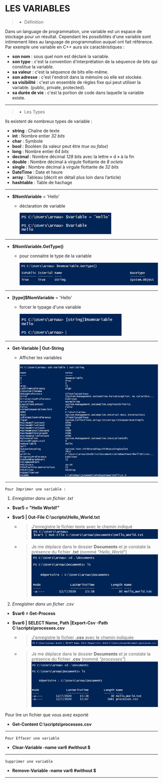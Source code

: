 # LES VARIABLES

>- Définition

  
  Dans un language de programmation, une variable est un espace de stockage pour un résultat. Cependant les possibilités d'une variable sont intimement liées au language de programmation auquel ont fait référence. Par exemple une variable en C++ aura six caractéristiques : 
  
  - **son nom** : sous quel nom est déclaré la variable.
  - **son type** : c'est la convention d'interprétation de la séquence de bits qui constitue la variable. 
  - **sa valeur** : c'est la séquence de bits elle-même.
  - **son adresse** : c'est l'endroit dans la mémoire où elle est stockée.
  - **sa visibilité** : c'est un ensemble de règles fixe qui peut utiliser la variable. (public, private, protected).
  - **sa durée de vie** : c'est la portion de code dans laquelle la variable existe.
---
>- Les Types
  
  Ils existent de nombreux types de variable : 

- **string** : Chaîne de texte
- **int** : Nombre entier *32 bits*
- **char** : Symbole
- **bool** : Booléen (la valeur peut être *true* ou *false*)
- **long** : Nombre entier *64 bits*
- **decimal** : Nombre décimal *128 bits* avec la lettre « d » à la fin
- **double** : Nombre décimal à virgule flottante de *8 octets*
- **single** : Nombre décimal à virgule flottante de *32 bits*
- **DateTime** : Date et heure
- **array** : Tableau (décrit en détail plus loin dans l’article)
- **hashtable** : Table de hachage


---

- **$NomVariable** = 'Hello'
    - déclaration de variable


        ![](Images/nomvariable.PNG)
---
- **$NomVariable.GetType()**
  - pour connaitre le type de la variable

    ![](Images/typevariable.PNG)
---
- **[type]$NomVariable** = 'Hello'
  - forcer le typage d'une variable
  
    ![](Images/typeforce.PNG)

---

- **Get-Variable | Out-String**
  - Afficher les variables
  
    ![](Images/getvariable.PNG)

---
    Pour Imprimer une variable :

1. *Enregistrer dans un fichier .txt*
- **$var5 = "Hello World!"**
- **$var5 | Out-File C:\scripts\Hello_World.txt**
  
    - >J'enregistre le fichier texte avec le chemin indiqué
      ![](Images/1.PNG) 

    - >Je me déplace dans le dossier **Documents** et je constate la présence du fichier **.txt** (nommé *"Hello_World"*)
![](Images/2.PNG)


2. *Enregistrer dans un ficher .csv*
- **$var6 = Get-Process**
- **$var6 | SELECT Name, Path |Export-Csv -Path C:\scripts\processes.csv**

    - > J'enregistre le fichier **.csv** avec le chemin indiquée
      ![](Images/3.PNG)

     - > Je me déplace dans le dossier **Documents** et je constate la présence du fichier **.csv** (nommé *"processes"*)
  ![](Images/4.PNG)

Pour lire un fichier que vous avez exporté
- **Get-Content C:\scripts\processes.csv**

---
    Pour Effacer une variable

- **Clear-Variable -name var6 #without $**

---
    Supprimer une variable
- **Remove-Variable -name var6 #without $**

---